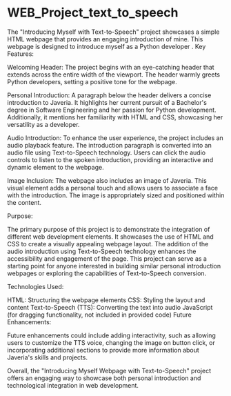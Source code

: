 # WEB_Project_text_to_speech
The "Introducing Myself  with Text-to-Speech" project showcases a simple HTML webpage that provides an engaging introduction of mine. This webpage is designed to introduce myself as a Python developer .
Key Features:

Welcoming Header: The project begins with an eye-catching header that extends across the entire width of the viewport. The header warmly greets Python developers, setting a positive tone for the webpage.

Personal Introduction: A paragraph below the header delivers a concise introduction to Javeria. It highlights her current pursuit of a Bachelor's degree in Software Engineering and her passion for Python development. Additionally, it mentions her familiarity with HTML and CSS, showcasing her versatility as a developer.

Audio Introduction: To enhance the user experience, the project includes an audio playback feature. The introduction paragraph is converted into an audio file using Text-to-Speech technology. Users can click the audio controls to listen to the spoken introduction, providing an interactive and dynamic element to the webpage.

Image Inclusion: The webpage also includes an image of Javeria. This visual element adds a personal touch and allows users to associate a face with the introduction. The image is appropriately sized and positioned within the content.

Purpose:

The primary purpose of this project is to demonstrate the integration of different web development elements. It showcases the use of HTML and CSS to create a visually appealing webpage layout. The addition of the audio introduction using Text-to-Speech technology enhances the accessibility and engagement of the page. This project can serve as a starting point for anyone interested in building similar personal introduction webpages or exploring the capabilities of Text-to-Speech conversion.

Technologies Used:

HTML: Structuring the webpage elements
CSS: Styling the layout and content
Text-to-Speech (TTS): Converting the text into audio
JavaScript (for dragging functionality, not included in provided code)
Future Enhancements:

Future enhancements could include adding interactivity, such as allowing users to customize the TTS voice, changing the image on button click, or incorporating additional sections to provide more information about Javeria's skills and projects.

Overall, the "Introducing Myself Webpage with Text-to-Speech" project offers an engaging way to showcase both personal introduction and technological integration in web development.






